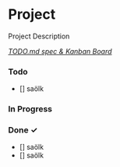 # Project

Project Description

<em>[TODO.md spec & Kanban Board](https://bit.ly/3fCwKfM)</em>

### Todo

- [] saölk  

### In Progress


### Done ✓

- [] saölk  
- [] saölk  

